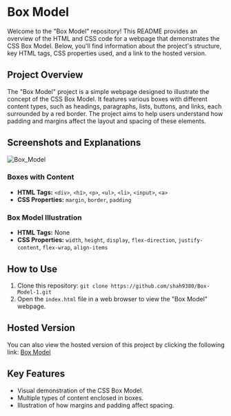 # Box Model

Welcome to the "Box Model" repository! This README provides an overview of the HTML and CSS code for a webpage that demonstrates the CSS Box Model. Below, you'll find information about the project's structure, key HTML tags, CSS properties used, and a link to the hosted version.

## Project Overview

The "Box Model" project is a simple webpage designed to illustrate the concept of the CSS Box Model. It features various boxes with different content types, such as headings, paragraphs, lists, buttons, and links, each surrounded by a red border. The project aims to help users understand how padding and margins affect the layout and spacing of these elements.

## Screenshots and Explanations

![Box_Model](https://github.com/shah9380/Box-Model-1/assets/130676464/68527d3e-fa54-4c2e-af21-77aa41bac453)


### Boxes with Content

- **HTML Tags:** `<div>`, `<h1>`, `<p>`, `<ul>`, `<li>`, `<input>`, `<a>`
- **CSS Properties:** `margin`, `border`, `padding`

### Box Model Illustration

- **HTML Tags:** None
- **CSS Properties:** `width`, `height`, `display`, `flex-direction`, `justify-content`, `flex-wrap`, `align-items`

## How to Use

1. Clone this repository: `git clone https://github.com/shah9380/Box-Model-1.git`
2. Open the `index.html` file in a web browser to view the "Box Model" webpage.

## Hosted Version

You can also view the hosted version of this project by clicking the following link: [Box Model](https://shah9380.github.io/Box-Model-1/)

## Key Features

- Visual demonstration of the CSS Box Model.
- Multiple types of content enclosed in boxes.
- Illustration of how margins and padding affect spacing.
